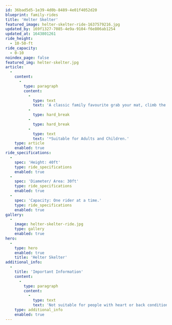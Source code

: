 ```yaml
---
id: 36bad5d5-1e39-4d0b-8489-4e01f4052d20
blueprint: family-rides
title: 'Helter Skelter'
featured_image: helter-skelter-ride-1637579216.jpg
updated_by: 169f1327-7085-4e9a-9104-f6e806ab1254
updated_at: 1643801261
ride_height:
  - 10-50-ft
ride_capacity:
  - 0-10
noindex_page: false
featured_img: helter-skelter.jpg
article:
  -
    content:
      -
        type: paragraph
        content:
          -
            type: text
            text: 'A classic family favourite grab your mat, climb the stairs and round and round you go!'
          -
            type: hard_break
          -
            type: hard_break
          -
            type: text
            text: '*Suitable for Adults and Children.'
    type: article
    enabled: true
ride_specifications:
  -
    spec: 'Height: 40ft'
    type: ride_specifications
    enabled: true
  -
    spec: 'Diameter/ Area: 30ft'
    type: ride_specifications
    enabled: true
  -
    spec: 'Capacity: One rider at a time.'
    type: ride_specifications
    enabled: true
gallery:
  -
    image: helter-skelter-ride.jpg
    type: gallery
    enabled: true
hero:
  -
    type: hero
    enabled: true
    title: 'Helter Skelter'
additional_info:
  -
    title: 'Important Information'
    content:
      -
        type: paragraph
        content:
          -
            type: text
            text: 'Not suitable for people with heart or back conditions or of a nervous disposition should avoid riding. Other medical conditions that may preclude riding include pregnancy, recent surgery, broken bones, or neck problems.'
    type: additional_info
    enabled: true
---
```

